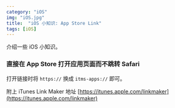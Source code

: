 ```yaml
---
category: "iOS"
img: "iOS.jpg"
title:  "iOS 小知识: App Store Link"
tags: [iOS]
---
```

介绍一些 iOS 小知识。

### 直接在 App Store 打开应用页面而不跳转 Safari

打开链接时将 `https://` 换成 `itms-apps://` 即可。

附上 iTunes Link Maker 地址 [https://itunes.apple.com/linkmaker](https://itunes.apple.com/linkmaker)





